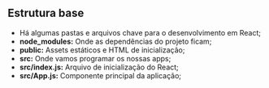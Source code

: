 ## Estrutura base

- Há algumas pastas e arquivos chave para o desenvolvimento em React;
- **node_modules:** Onde as dependências do projeto ficam;
- **public:** Assets estáticos e HTML de inicialização;
- **src:** Onde vamos programar os nossas apps;
- **src/index.js:** Arquivo de inicialização do React;
- **src/App.js:** Componente principal da aplicação;